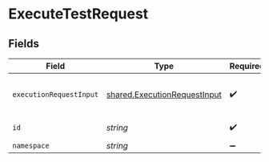 # ExecuteTestRequest


## Fields

| Field                                                                        | Type                                                                         | Required                                                                     | Description                                                                  |
| ---------------------------------------------------------------------------- | ---------------------------------------------------------------------------- | ---------------------------------------------------------------------------- | ---------------------------------------------------------------------------- |
| `executionRequestInput`                                                      | [shared.ExecutionRequestInput](../../models/shared/executionrequestinput.md) | :heavy_check_mark:                                                           | body passed to configure execution                                           |
| `id`                                                                         | *string*                                                                     | :heavy_check_mark:                                                           | unique id of the object                                                      |
| `namespace`                                                                  | *string*                                                                     | :heavy_minus_sign:                                                           | N/A                                                                          |